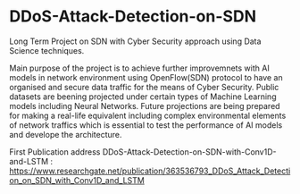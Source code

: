 # DDoS-Attack-Detection-on-SDN
Long Term Project on SDN with Cyber Security approach using Data Science techniques.

Main purpose of the project is to achieve further improvemnets with AI models in network environment using OpenFlow(SDN) protocol to have an organised and secure data traffic for the means of Cyber Security. Public datasets are beening projected under certain types of Machine Learning models including Neural Networks. Future projections are being prepared for making a real-life equivalent including complex environmental elements of network traffics which is essential to test the performance of AI models and develope the architecture. 

First Publication address DDoS-Attack-Detection-on-SDN-with-Conv1D-and-LSTM : https://www.researchgate.net/publication/363536793_DDoS_Attack_Detection_on_SDN_with_Conv1D_and_LSTM
